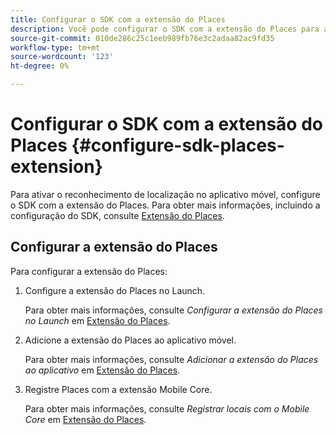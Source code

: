 ```yaml
---
title: Configurar o SDK com a extensão do Places
description: Você pode configurar o SDK com a extensão do Places para ativar o reconhecimento de localização no aplicativo móvel.
source-git-commit: 010de286c25c1eeb989fb76e3c2adaa82ac9fd35
workflow-type: tm+mt
source-wordcount: '123'
ht-degree: 0%

---
```



# Configurar o SDK com a extensão do Places {#configure-sdk-places-extension}

Para ativar o reconhecimento de localização no aplicativo móvel, configure o SDK com a extensão do Places. Para obter mais informações, incluindo a configuração do SDK, consulte [Extensão do Places](/help/places-ext-aep-sdks/places-extension/places-extension.md).

## Configurar a extensão do Places

Para configurar a extensão do Places:

1. Configure a extensão do Places no Launch.

   Para obter mais informações, consulte *Configurar a extensão do Places no Launch* em [Extensão do Places](/help/places-ext-aep-sdks/places-extension/places-extension.md).

1. Adicione a extensão do Places ao aplicativo móvel.

   Para obter mais informações, consulte *Adicionar a extensão do Places ao aplicativo* em [Extensão do Places](/help/places-ext-aep-sdks/places-extension/places-extension.md).

1. Registre Places com a extensão Mobile Core.

   Para obter mais informações, consulte *Registrar locais com o Mobile Core* em [Extensão do Places](/help/places-ext-aep-sdks/places-extension/places-extension.md).
